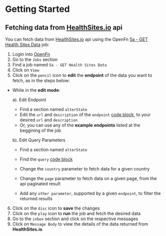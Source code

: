 # Getting Started

## Fetching data from [HealthSites.io](https://healthsites.io/api/docs/) api

You can fetch data from [HealthSites.io](https://healthsites.io/api/docs/) api using the OpenFn [5a - GET Health Sites Data](https://openfn.org/projects/3037/jobs/3849) job:

1. Login into [OpenFn](https://openfn.org/)
2. Go to the `Jobs` section
3. Find a job named `5a - GET Health Sites Data`
4. Click on `View`
5. Click on the `pencil` icon to **edit** the **endpoint** of the data you want to fetch, as in the steps below:

- While in the **edit mode**:

  a). Edit Endpoint

  - Find a section named `alterState`
  - Edit the `url` and `description` of the `endpoint` [code block](https://github.com/OpenFn/godata-interoperability/blob/33dbde29609e105ad0cd5c44ebb77dbee98ffe1f/jobs/5a-GETHealthSitesData.js#L34-L37), to your desired `url` and `description`
  - Or, you can use any of the **example endpoints** listed at the beggining of the job

  b). Edit Query Parameters

  - Find a section named `alterState`
  - Find the `query` [code block](https://github.com/OpenFn/godata-interoperability/blob/33dbde29609e105ad0cd5c44ebb77dbee98ffe1f/jobs/5a-GETHealthSitesData.js#L42-L46)

  - Change the `country` parameter to fetch data for a given country
  - Change the `page` parameter to fetch data on a given page, from the api paginated result
  - Add any `other parameter`, supported by a given `endpoint`, to filter the returned results

6. Click on the `disc` icon to **save** the changes
7. Click on the `play` icon to **run** the job and fetch the desired data
8. Go to the `inbox` section and click on the respective messages
9. Click on `Message Body` to view the details of the data returned from **HealthSites.io**
